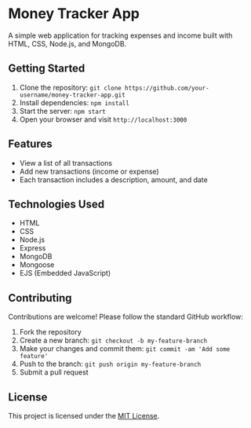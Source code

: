 # Money Tracker App

A simple web application for tracking expenses and income built with HTML, CSS, Node.js, and MongoDB.

## Getting Started

1. Clone the repository: `git clone https://github.com/your-username/money-tracker-app.git`
2. Install dependencies: `npm install`
3. Start the server: `npm start`
4. Open your browser and visit `http://localhost:3000`

## Features

- View a list of all transactions
- Add new transactions (income or expense)
- Each transaction includes a description, amount, and date

## Technologies Used

- HTML
- CSS
- Node.js
- Express
- MongoDB
- Mongoose
- EJS (Embedded JavaScript)

## Contributing

Contributions are welcome! Please follow the standard GitHub workflow:

1. Fork the repository
2. Create a new branch: `git checkout -b my-feature-branch`
3. Make your changes and commit them: `git commit -am 'Add some feature'`
4. Push to the branch: `git push origin my-feature-branch`
5. Submit a pull request

## License

This project is licensed under the [MIT License](LICENSE).